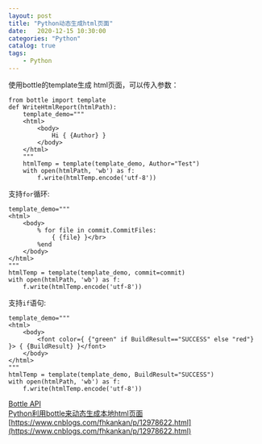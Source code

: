 ```yaml
---                
layout: post                
title: "Python动态生成html页面" 
date:   2020-12-15 10:30:00                 
categories: "Python"                
catalog: true                
tags:                 
    - Python                
---      
```


使用bottle的template生成 html页面，可以传入参数：

    from bottle import template
    def WriteHtmlReport(htmlPath):    
        template_demo="""
        <html>
            <body>
                Hi { {Author} }
            </body>
        </html>
        """
        htmlTemp = template(template_demo, Author="Test")
        with open(htmlPath, 'wb') as f:
            f.write(htmlTemp.encode('utf-8'))

支持`for`循环:

    template_demo="""
    <html>
        <body>
            % for file in commit.CommitFiles:
                { {file} }</br>
            %end
        </body>
    </html>    
    """
    htmlTemp = template(template_demo, commit=commit)
    with open(htmlPath, 'wb') as f:
        f.write(htmlTemp.encode('utf-8'))

支持`if`语句:

    template_demo="""
    <html>
        <body>
            <font color={ {"green" if BuildResult=="SUCCESS" else "red"} }> { {BuildResult} }</font>
        </body>
    </html>    
    """
    htmlTemp = template(template_demo, BuildResult="SUCCESS")
    with open(htmlPath, 'wb') as f:
        f.write(htmlTemp.encode('utf-8'))


[Bottle API](http://www.bottlepy.org/docs/dev/stpl.html#template-functions)  
[Python利用bottle来动态生成本地html页面](https://www.jianshu.com/p/d8a52e854675)  
[https://www.cnblogs.com/fhkankan/p/12978622.html](https://www.cnblogs.com/fhkankan/p/12978622.html)  
